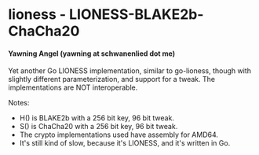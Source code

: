# lioness - LIONESS-BLAKE2b-ChaCha20
#### Yawning Angel (yawning at schwanenlied dot me)

Yet another Go LIONESS implementation, similar to go-lioness, though with
slightly different parameterization, and support for a tweak.  The
implementations are NOT interoperable.

Notes:

 * H() is BLAKE2b with a 256 bit key, 96 bit tweak.
 * S() is ChaCha20 with a 256 bit key, 96 bit tweak.
 * The crypto implementations used have assembly for AMD64.
 * It's still kind of slow, because it's LIONESS, and it's written in Go.
